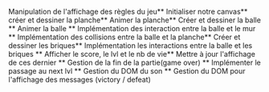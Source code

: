 Manipulation de l'affichage des règles du jeu**
Initialiser notre canvas**
créer et dessiner la planche**
Animer la planche**
Créer et dessiner la balle **
Animer la balle **
Implémentation des interaction entre la balle et le mur **
Implémentation des collisions entre la balle et la planche**
Créer et dessiner les briques**
Implémentation les interactions entre la balle et les briques **
Afficher le score, le lvl et le nb de vie**
Mettre à jour l'affichage de ces dernier **
Gestion de la fin de la partie(game over) ** 
Implémenter le passage au next lvl ** 
Gestion du DOM du son ** 
Gestion du DOM pour l'affichage des messages (victory / defeat)
